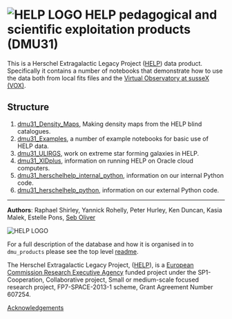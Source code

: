 # ![HELP LOGO](https://avatars1.githubusercontent.com/u/7880370?s=75&v=4) HELP pedagogical and scientific exploitation products (DMU31)


This is a Herschel Extragalactic Legacy Project ([HELP](http://herschel.sussex.ac.uk)) data product. Specifically it contains a number of notebooks that demonstrate how to use the data both from local fits files and the [Virtual Observatory at susseX (VOX)](https://herschel-vos.phys.sussex.ac.uk/).


Structure
-----------------------


		
1. [dmu31_Density_Maps](dmu31_Density_Maps), Making density maps from the HELP blind catalogues.
2. [dmu31_Examples](dmu31_Examples), a number of example notebooks for basic use of HELP data.
3. [dmu31_ULIRGS](dmu31_ULIRGS), work on extreme star forming galaxies in HELP.
4. [dmu31_XIDplus](dmu31_XIDplus), information on running HELP on Oracle cloud computers.	
5. [dmu31_herschelhelp_internal_python](dmu31_herschelhelp_internal_python), information on our internal Python code.	
6. [dmu31_herschelhelp_python](dmu31_herschelhelp_python), information on our external Python code.


 
    
-------------------------------------------------------------------------------

**Authors**: Raphael Shirley, Yannick Rohelly, Peter Hurley, Ken Duncan, Kasia Malek, Estelle Pons, [Seb Oliver](http://www.sussex.ac.uk/profiles/91548)

 ![HELP LOGO](https://avatars1.githubusercontent.com/u/7880370?s=75&v=4)
 
For a full description of the database and how it is organised in to `dmu_products` please see the top level [readme](../readme.md).
 
The Herschel Extragalactic Legacy Project, ([HELP](http://herschel.sussex.ac.uk/)), is a [European Commission Research Executive Agency](https://ec.europa.eu/info/departments/research-executive-agency_en)
funded project under the SP1-Cooperation, Collaborative project, Small or medium-scale focused research project, FP7-SPACE-2013-1 scheme, Grant Agreement
Number 607254.

[Acknowledgements](http://herschel.sussex.ac.uk/acknowledgements)
